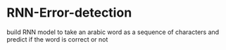 # RNN-Error-detection
build RNN model to take an arabic word as a sequence of characters and predict if the word is correct or not
